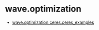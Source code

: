 # wave.optimization

- [wave.optimization.ceres.ceres_examples](#api/optimization/ceres/ceres_examples)
